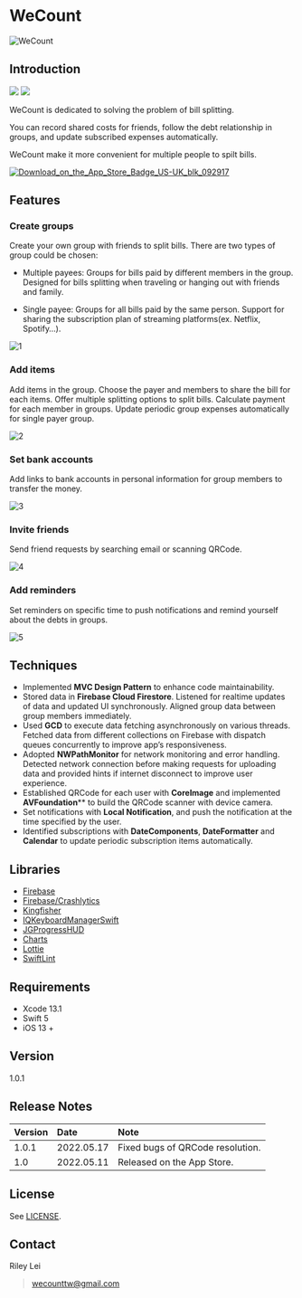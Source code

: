 # WeCount
![WeCount](https://user-images.githubusercontent.com/74561850/170664617-7d3dd16f-f65d-45e1-85f7-e29ae89a9a44.png)


## Introduction

<p align="left">
    <img src="https://img.shields.io/badge/release-v1.0.1-brightgreen">
    <img src="https://img.shields.io/badge/license-MIT-blue">
</p>

WeCount is dedicated to solving the problem of bill splitting.

You can record shared costs for friends, follow the debt relationship in groups, and update subscribed expenses automatically.

WeCount make it more convenient for multiple people to spilt bills.


[![Download_on_the_App_Store_Badge_US-UK_blk_092917](https://user-images.githubusercontent.com/74561850/170664940-460e0b24-a5db-4962-9401-fbc1a2c1beed.png)](https://apps.apple.com/tw/app/wecount/id1619743121)

## Features

### Create groups
Create your own group with friends to split bills. There are two types of group could be chosen:
 
* Multiple payees: Groups for bills paid by different members in the group. Designed for bills splitting when traveling or hanging out with friends and family. 

* Single payee: Groups for all bills paid by the same person. Support for sharing the subscription plan of streaming platforms(ex. Netflix, Spotify…).


![1](https://user-images.githubusercontent.com/74561850/170664660-30516f1c-452b-4f3e-aa1a-cfc37656ab32.png)


### Add items

Add items in the group. Choose the payer and members to share the bill for each items. Offer multiple splitting options to split bills. Calculate payment for each member in groups. Update periodic group expenses automatically for single payer group.

![2](https://user-images.githubusercontent.com/74561850/170664693-6d3628e8-4801-430d-bacc-4e486c982d98.png)


### Set bank accounts

Add links to bank accounts in personal information for group members to transfer the money.

![3](https://user-images.githubusercontent.com/74561850/170664737-128f7a60-c947-4647-832a-7ab20b373aaf.png)


### Invite friends

Send friend requests by searching email or scanning QRCode.


![4](https://user-images.githubusercontent.com/74561850/170664772-8d621df5-807a-465a-a92d-5529b1f69e1c.png)

### Add reminders
Set reminders on specific time to push notifications and remind yourself about the debts in groups.

![5](https://user-images.githubusercontent.com/74561850/170664802-fd94be5d-456c-4796-a57b-47af9c7b37ab.png)

## Techniques


* Implemented **MVC Design Pattern** to enhance code maintainability.
* Stored data in **Firebase Cloud Firestore**. Listened for realtime updates of data and updated UI
synchronously. Aligned group data between group members immediately.
* Used **GCD** to execute data fetching asynchronously on various threads. Fetched data from different
collections on Firebase with dispatch queues concurrently to improve app’s responsiveness.
* Adopted **NWPathMonitor** for network monitoring and error handling. Detected network connection
before making requests for uploading data and provided hints if internet disconnect to improve
user experience.
* Established QRCode for each user with **CoreImage** and implemented **AVFoundation**** to build the
QRCode scanner with device camera.
* Set notifications with **Local Notification**, and push the notification at the time specified by the user.
* Identified subscriptions with **DateComponents**, **DateFormatter** and **Calendar** to update periodic subscription items automatically.

## Libraries 

* [Firebase](https://github.com/firebase/firebase-ios-sdk)
* [Firebase/Crashlytics](https://github.com/firebase/quickstart-ios)
* [Kingfisher](https://github.com/onevcat/Kingfisher)
* [IQKeyboardManagerSwift](https://github.com/hackiftekhar/IQKeyboardManager)
* [JGProgressHUD](https://github.com/JonasGessner/JGProgressHUD)
* [Charts](https://github.com/danielgindi/Charts)
* [Lottie](https://github.com/airbnb/lottie-ios)
* [SwiftLint](https://github.com/realm/SwiftLint)

## Requirements

* Xcode 13.1
* Swift 5
* iOS 13 +

## Version

1.0.1

## Release Notes

| Version | Date | Note |
| ------- | :---- | :---- |
| 1.0.1   | 2022.05.17 | Fixed bugs of QRCode resolution. |
| 1.0     | 2022.05.11 | Released on the App Store. |

## License

See [LICENSE](https://github.com/Rileytw/Bill-Splitting/blob/develop/LICENSE.md).

## Contact
Riley Lei
> wecounttw@gmail.com
